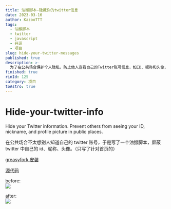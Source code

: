 ```yaml
---
title: 油猴脚本-隐藏你的twitter信息
date: 2023-03-16
author: KazooTTT
tags:
  - 油猴脚本
  - twitter
  - javascript
  - 开源
  - 项目
slug: hide-your-twitter-messages
published: true
description: >-
  为了在公共场合保护个人隐私，防止他人查看自己的Twitter账号信息，如ID、昵称和头像，作者开发了一个油猴脚本。该脚本专门用于屏蔽Twitter首页上显示的个人信息。用户可以通过greasyfork安装此脚本，源代码可在GitHub上查看。脚本使用前后对比图展示了隐藏个人信息的效果。
finished: true
rinId: 125
category: 项目
toAstro: true
---
```


# Hide-your-twitter-info

Hide your Twitter information. Prevent others from seeing your ID, nickname, and profile picture in public places.

在公共场合不太想别人知道自己的 twitter 账号，于是写了一个油猴脚本，屏蔽 twitter 中自己的 id、昵称、头像。（只写了针对首页的）

[greasyfork 安装](https://greasyfork.org/scripts/461892-hide-your-twitter-info)

[源代码](https://github.com/KazooTTT/hide-your-twitter-info)

before:  
![](https://pictures.kazoottt.top/2024/04/20240407-489249e1ec6b72f2def595a925a68447.png)

after:  
![](https://pictures.kazoottt.top/2024/04/20240407-85f6a65cb4696569bcac1a4377b05d6f.png)

